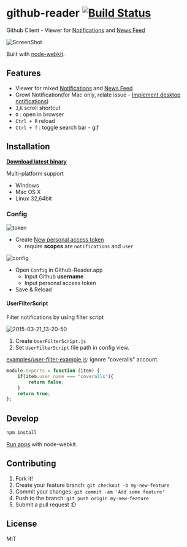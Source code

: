# github-reader [![Build Status](https://travis-ci.org/azu/github-reader.svg?branch=master)](https://travis-ci.org/azu/github-reader)

Github Client - Viewer for [Notifications](https://github.com/notifications "Notifications") and [News Feed](https://github.com/ "GitHub")

![ScreenShot](http://cl.ly/image/2v053R0Y0s0a/2014-04-29%2022_38_04.gif)

Built with [node-webkit](https://github.com/nwjs/nw.js "node-webkit").

## Features

* Viewer for mixed [Notifications](https://github.com/notifications "Notifications") and [News Feed](https://github.com/ "GitHub")
* Growl Notification(for Mac only, relate issue - [Implement desktop notifications](https://github.com/nwjs/nw.js/issues/27 "Implement desktop notifications [$50] · Issue #27 · rogerwang/node-webkit"))
* `J`,`K` scroll shortcut
* `O` : open in browser
* `Ctrl + R` reload
* `Ctrl + f` : toggle search bar - [gif](http://gyazo.com/0c5ed12adcc0b22e50457d1e7e6f82e3)

## Installation

**[Download latest binary](https://github.com/azu/github-reader/releases/latest)**

Multi-platform support

- Windows
- Mac OS X
- Linux 32,64bit

### Config

![token](http://monosnap.com/image/xNMXVDIlfH6Lom2Q2DMDKxPbc3kLaJ.png)

* Create [New personal access token](https://github.com/settings/tokens/new "New personal access token")
    * require **scopes** are `notifications` and `user`

![config](http://monosnap.com/image/Dgh7zSUetiJTNuQQ55w76CYVur7G0h.png)

* Open `Config` in Github-Reader.app
    * Input Github **username**
    * Input personal access token
* Save & Reload

#### UserFilterScript

Filter notifications by using filter script

![2015-03-21_13-20-50](https://cloud.githubusercontent.com/assets/19714/6763724/1cd57b6e-cfcd-11e4-90be-8ad299c82386.jpg)

1. Create `UserFilterScript.js`
2. Set `UserFilterScript` file path in config view.

[examples/user-filter-example.js](examples/user-filter-example.js): ignore "coveralls" account.

```js
module.exports = function (item) {
    if(item.user_name === "coveralls"){
        return false;
    }
    return true;
};
```

## Develop

``` sh
npm install
```

[Run apps](https://github.com/nwjs/nw.js/wiki/How-to-run-apps "run apps") with node-webkit.

## Contributing

1. Fork it!
2. Create your feature branch: `git checkout -b my-new-feature`
3. Commit your changes: `git commit -am 'Add some feature'`
4. Push to the branch: `git push origin my-new-feature`
5. Submit a pull request :D

## License

MIT
